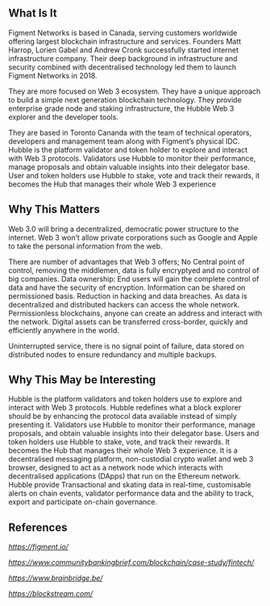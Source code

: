 ## What Is It

Figment Networks is based in Canada, serving customers worldwide offering largest blockchain infrastructure and services. Founders Matt Harrop, Lorien Gabel and Andrew Cronk successfully started internet infrastructure company. Their deep background in infrastructure and security combined with decentralised technology led them to launch Figment Networks in 2018. 

They are more focused on Web 3 ecosystem. They have a unique approach to build a simple next generation blockchain technology. They provide enterprise grade node and staking infrastructure, the Hubble Web 3 explorer and the developer tools. 

They are based in Toronto Cananda with the team of technical operators, developers and management team along with Figment’s physical IDC. 
Hubble is the platform validator and token holder to explore and interact with Web 3 protocols.  Validators use Hubble to monitor their performance, manage proposals and obtain valuable insights into their delegator base. User and token holders use Hubble to stake, vote and track their rewards, it becomes the Hub that manages their whole Web 3 experience 

## Why This Matters

Web 3.0 will bring a decentralized, democratic power structure to the internet. Web 3 won’t allow private corporations such as Google and Apple to take the personal information from the web.

There are number of advantages that Web 3 offers; No Central point of control, removing the middlemen, data is fully encryptyed and no control of big companies.
Data ownership: End users will gain the complete control of data and have the security of encryption. Information can be shared on permissioned basis. 
Reduction in hacking and data breaches. As data is decentralized and distributed hackers can access the whole network.
Permissionless blockchains, anyone can create an address and interact with the network. Digital assets can be transferred cross-border, quickly and efficiently anywhere in the world.

Uninterrupted service, there is no signal point of failure, data stored on distributed nodes to ensure redundancy and multiple backups. 

## Why This May be Interesting

Hubble is the platform validators and token holders use to explore and interact with Web 3 protocols. Hubble redefines what a block explorer should be by enhancing the protocol data available instead of simply presenting it. Validators use Hubble to monitor their performance, manage proposals, and obtain valuable insights into their delegator base. Users and token holders use Hubble to stake, vote, and track their rewards. It becomes the Hub that manages their whole Web 3 experience. It is a decentralised messaging platform, non-custodial crypto wallet and web 3 browser, designed to act as a network node which interacts with decentralised applications (DApps) that run on the Ethereum network. Hubble provide Transactional and skating data in real-time, customisable alerts on chain events, validator performance data and the ability to track, export and participate on-chain governance. 

## References
*https://figment.io/* 

*https://www.communitybankingbrief.com/blockchain/case-study/fintech/* 

*https://www.brainbridge.be/* 

*https://blockstream.com/* 
